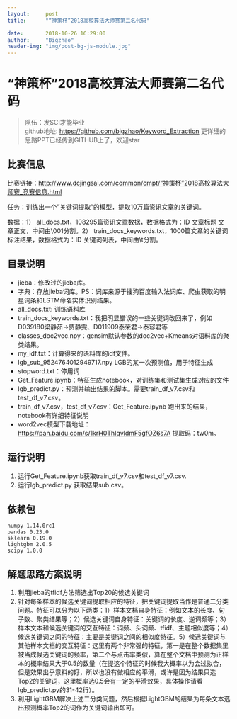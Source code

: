 ```yaml
---
layout:     post
title:      "“神策杯”2018高校算法大师赛第二名代码"

date:       2018-10-26 16:29:00
author:     "Bigzhao"
header-img: "img/post-bg-js-module.jpg"
---
```


# “神策杯”2018高校算法大师赛第二名代码
> 队伍：发SCI才能毕业   
> github地址: https://github.com/bigzhao/Keyword_Extraction
> 更详细的思路PPT已经传到GITHUB上了，欢迎star

## 比赛信息
比赛链接：http://www.dcjingsai.com/common/cmpt/“神策杯”2018高校算法大师赛_竞赛信息.html

任务：训练出一个”关键词提取”的模型，提取10万篇资讯文章的关键词。

数据：1） all\_docs.txt，108295篇资讯文章数据，数据格式为：ID 文章标题 文章正文，中间由\\001分割。2） train\_docs_keywords.txt，1000篇文章的关键词标注结果，数据格式为：ID 关键词列表，中间由\\t分割。

## 目录说明
- jieba：修改过的jieba库。
- 字典：存放jieba词库。PS：词库来源于搜狗百度输入法词库、爬虫获取的明星词条和LSTM命名实体识别结果。
- all_docs.txt: 训练语料库
- train_docs_keywords.txt：我把明显错误的一些关键词改回来了，例如D039180梁静茹->贾静雯、D011909泰荣君->泰容君等
- classes_doc2vec.npy：gensim默认参数的doc2vec+Kmeans对语料库的聚类结果。
- my_idf.txt：计算得来的语料库的idf文件。
- lgb_sub_9524764012949717.npy LGB的某一次预测值，用于特征生成
- stopword.txt：停用词
- Get_Feature.ipynb：特征生成notebook，对训练集和测试集生成对应的文件
- lgb_predict.py：预测并输出结果的脚本。需要train_df_v7.csv和test_df_v7.csv。
- train_df_v7.csv，test_df_v7.csv：Get_Feature.ipynb 跑出来的结果，notebook有详细特征说明
- word2vec模型下载地址：https://pan.baidu.com/s/1krH0ThIqvldmF5gfOZ6s7A 提取码：tw0m。

## 运行说明
1. 运行Get_Feature.ipynb获取train_df_v7.csv和test_df_v7.csv.
2. 运行lgb_predict.py 获取结果sub.csv。


## 依赖包
```
numpy 1.14.0rc1
pandas 0.23.0
sklearn 0.19.0
lightgbm 2.0.5
scipy 1.0.0
```

## 解题思路方案说明
1. 利用jieba的tfidf方法筛选出Top20的候选关键词
2. 针对每条样本的候选关键词提取相应的特征，把关键词提取当作是普通二分类问题。特征可以分为以下两类：1）样本文档自身特征：例如文本的长度、句子数、聚类结果等；2）候选关键词自身特征：关键词的长度、逆词频等；3）样本文本和候选关键词的交互特征：词频、头词频、tfidf、主题相似度等；4）候选关键词之间的特征：主要是关键词之间的相似度特征。5）候选关键词与其他样本文档的交互特征：这里有两个非常强的特征，第一是在整个数据集里被当成候选关键词的频率，第二个与点击率类似，算在整个文档中预测为正样本的概率结果大于0.5的数量（在提这个特征的时候我大概率以为会过拟合，但是效果出乎意料的好，所以也没有做相应的平滑，或许是因为结果只选Top2的关键词，这里概率选0.5会有一定的平滑效果，具体操作请看lgb_predict.py的31-42行）。
3. 利用LightGBM解决上述二分类问题，然后根据LightGBM的结果为每条文本选出预测概率Top2的词作为关键词输出即可。

